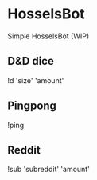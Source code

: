 # HosselsBot
Simple HosselsBot (WIP)

## D&D dice
!d 'size' 'amount'

## Pingpong
!ping

## Reddit
!sub 'subreddit' 'amount'